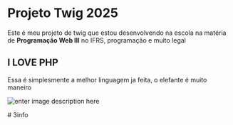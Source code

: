 # Projeto Twig 2025

Este é meu projeto de twig que estou desenvolvendo na escola na matéria de **Programação Web III** no IFRS, programação e muito legal

## I LOVE PHP 

Essa é simplesmente a melhor linguagem ja feita, o elefante é muito maneiro

![enter image description here](https://wallpapers.com/images/hd/meme-profile-picture-2rhxt0ddudotto63.jpg)

#   3 i n f o  
 